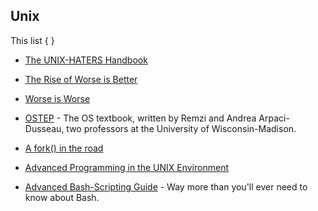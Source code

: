 
## Unix

This list { }

- [The UNIX-HATERS Handbook](https://web.mit.edu/~simsong/www/ugh.pdf)
- [The Rise of Worse is Better](https://dreamsongs.com/RiseOfWorseIsBetter.html)
- [Worse is Worse](https://dreamsongs.com/Files/worse-is-worse.pdf)
- [OSTEP](https://pages.cs.wisc.edu/~remzi/OSTEP/) - The OS textbook, written by Remzi and Andrea Arpaci-Dusseau, two professors at the University of Wisconsin-Madison.
- [A fork() in the road](https://www.microsoft.com/en-us/research/uploads/prod/2019/04/fork-hotos19.pdf)

- [Advanced Programming in the UNIX Environment](https://www.youtube.com/watch?v=BsB9Cg6yJc4&list=PL0qfF8MrJ-jxMfirAdxDs9zIiBg2Wug0z)
- [Advanced Bash-Scripting Guide](https://tldp.org/LDP/abs/html/) - Way more than you'll ever need to know about Bash.